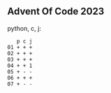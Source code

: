 Advent Of Code 2023
-------------------

python, c, j:

```
   p c j
01 + + +
02 + + +
03 + + +
04 + + 1
05 + - -
06 + + +
07 + - -
```
